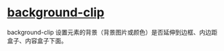 # [background-clip](https://developer.mozilla.org/zh-CN/docs/Web/CSS/background-clip)

background-clip  设置元素的背景（背景图片或颜色）是否延伸到边框、内边距盒子、内容盒子下面。

